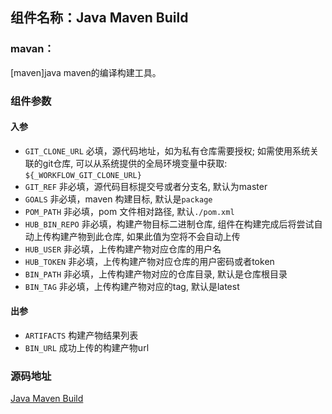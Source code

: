 ## 组件名称：Java Maven Build

### mavan：
[maven]java maven的编译构建工具。

### 组件参数
#### 入参
- `GIT_CLONE_URL` 必填，源代码地址，如为私有仓库需要授权; 如需使用系统关联的git仓库, 可以从系统提供的全局环境变量中获取: `${_WORKFLOW_GIT_CLONE_URL}`
- `GIT_REF` 非必填，源代码目标提交号或者分支名, 默认为master
- `GOALS` 非必填，maven 构建目标, 默认是`package`
- `POM_PATH` 非必填，pom 文件相对路径, 默认`./pom.xml`
- `HUB_BIN_REPO` 非必填，构建产物目标二进制仓库, 组件在构建完成后将尝试自动上传构建产物到此仓库, 如果此值为空将不会自动上传
- `HUB_USER` 非必填，上传构建产物对应仓库的用户名
- `HUB_TOKEN` 非必填，上传构建产物对应仓库的用户密码或者token
- `BIN_PATH` 非必填，上传构建产物对应的仓库目录, 默认是仓库根目录
- `BIN_TAG` 非必填，上传构建产物对应的tag, 默认是latest

#### 出参
- `ARTIFACTS` 构建产物结果列表
- `BIN_URL` 成功上传的构建产物url

### 源码地址

[Java Maven Build](https://github.com/tencentyun/workflow-components/tree/master/java/build/maven)
